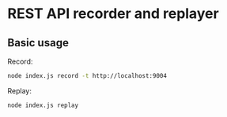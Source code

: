 # REST API recorder and replayer

## Basic usage

Record:

```bash
node index.js record -t http://localhost:9004
```

Replay:

```bash
node index.js replay
```
